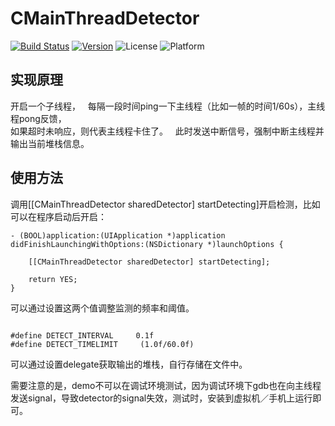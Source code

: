 # CMainThreadDetector  
[![Build Status](https://travis-ci.org/chbo297/CMainThreadDetector.svg?branch=master)](https://travis-ci.org/chbo297/CMainThreadDetector)
[![Version](https://img.shields.io/cocoapods/v/CMainThreadDetector.svg?style=flat)](http://cocoapods.org/pods/CMainThreadDetector)
![License](https://img.shields.io/cocoapods/l/CMainThreadDetector.svg?style=flat)
![Platform](https://img.shields.io/cocoapods/p/CMainThreadDetector.svg?style=flat)  

## 实现原理
开启一个子线程，  
每隔一段时间ping一下主线程（比如一帧的时间1/60s），主线程pong反馈，  
如果超时未响应，则代表主线程卡住了。  
此时发送中断信号，强制中断主线程并输出当前堆栈信息。  

## 使用方法  

调用[[CMainThreadDetector sharedDetector] startDetecting]开启检测，比如可以在程序启动后开启：  


```  
- (BOOL)application:(UIApplication *)application didFinishLaunchingWithOptions:(NSDictionary *)launchOptions {
    
    [[CMainThreadDetector sharedDetector] startDetecting];
    
    return YES;
}

```  

可以通过设置这两个值调整监测的频率和阈值。

```  

#define DETECT_INTERVAL     0.1f
#define DETECT_TIMELIMIT     (1.0f/60.0f)

```  

可以通过设置delegate获取输出的堆栈，自行存储在文件中。

 
需要注意的是，demo不可以在调试环境测试，因为调试环境下gdb也在向主线程发送signal，导致detector的signal失效，测试时，安装到虚拟机／手机上运行即可。  
